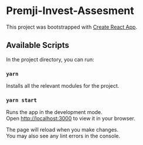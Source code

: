 # Premji-Invest-Assesment

This project was bootstrapped with [Create React App](https://github.com/facebook/create-react-app).

## Available Scripts

In the project directory, you can run:

### `yarn`

Installs all the relevant modules for the project.

### `yarn start`

Runs the app in the development mode.\
Open [http://localhost:3000](http://localhost:3000) to view it in your browser.

The page will reload when you make changes.\
You may also see any lint errors in the console.
